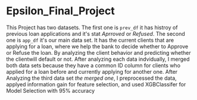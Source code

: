# Epsilon_Final_Project
This Project has two datasets. The first one is `prev_df` it has histroy of previous loan applications and it's stat *Aprroved* or *Refused*.
The second one is `app_df` it's our main data set. It has the current clients that are applying for a loan, where we help the bank to decide whether to Approve or Refuse the loan. By analyzing the client behavior and predicting whether the clientwill default or not.
After analyzing each data indvidually, I merged both data sets because they have a common ID column for clients who applied for a loan before and currently applying for another one.
After Analyzing the third data set *the merged one*, I preprocessed the data, applyed information gain for feature selection, and used XGBClassifer for Model Selection with 95% accuracy
